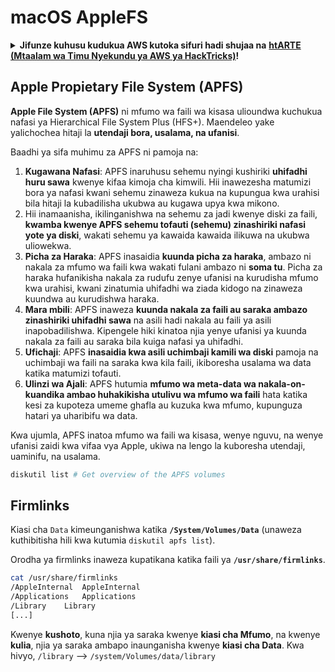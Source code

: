 # macOS AppleFS

<details>

<summary><strong>Jifunze kuhusu kudukua AWS kutoka sifuri hadi shujaa na</strong> <a href="https://training.hacktricks.xyz/courses/arte"><strong>htARTE (Mtaalam wa Timu Nyekundu ya AWS ya HackTricks)</strong></a><strong>!</strong></summary>

Njia nyingine za kusaidia HackTricks:

* Ikiwa unataka kuona **kampuni yako ikionekana kwenye HackTricks** au **kupakua HackTricks kwa muundo wa PDF** Angalia [**MPANGO WA KUJIUNGA**](https://github.com/sponsors/carlospolop)!
* Pata [**swag rasmi ya PEASS & HackTricks**](https://peass.creator-spring.com)
* Gundua [**Familia ya PEASS**](https://opensea.io/collection/the-peass-family), mkusanyiko wetu wa [**NFTs**](https://opensea.io/collection/the-peass-family) za kipekee
* **Jiunge na** 💬 [**Kikundi cha Discord**](https://discord.gg/hRep4RUj7f) au [**kikundi cha telegram**](https://t.me/peass) au **tufuate** kwenye **Twitter** 🐦 [**@carlospolopm**](https://twitter.com/hacktricks_live)**.**
* **Shiriki mbinu zako za kudukua kwa kuwasilisha PR kwa** [**HackTricks**](https://github.com/carlospolop/hacktricks) na [**HackTricks Cloud**](https://github.com/carlospolop/hacktricks-cloud) repos za github.

</details>

## Apple Propietary File System (APFS)

**Apple File System (APFS)** ni mfumo wa faili wa kisasa ulioundwa kuchukua nafasi ya Hierarchical File System Plus (HFS+). Maendeleo yake yalichochea hitaji la **utendaji bora, usalama, na ufanisi**.

Baadhi ya sifa muhimu za APFS ni pamoja na:

1. **Kugawana Nafasi**: APFS inaruhusu sehemu nyingi kushiriki **uhifadhi huru sawa** kwenye kifaa kimoja cha kimwili. Hii inawezesha matumizi bora ya nafasi kwani sehemu zinaweza kukua na kupungua kwa urahisi bila hitaji la kubadilisha ukubwa au kugawa upya kwa mikono.
1. Hii inamaanisha, ikilinganishwa na sehemu za jadi kwenye diski za faili, **kwamba kwenye APFS sehemu tofauti (sehemu) zinashiriki nafasi yote ya diski**, wakati sehemu ya kawaida kawaida ilikuwa na ukubwa uliowekwa.
2. **Picha za Haraka**: APFS inasaidia **kuunda picha za haraka**, ambazo ni nakala za mfumo wa faili kwa wakati fulani ambazo ni **soma tu**. Picha za haraka hufanikisha nakala za rudufu zenye ufanisi na kurudisha mfumo kwa urahisi, kwani zinatumia uhifadhi wa ziada kidogo na zinaweza kuundwa au kurudishwa haraka.
3. **Mara mbili**: APFS inaweza **kuunda nakala za faili au saraka ambazo zinashiriki uhifadhi sawa** na asili hadi nakala au faili ya asili inapobadilishwa. Kipengele hiki kinatoa njia yenye ufanisi ya kuunda nakala za faili au saraka bila kuiga nafasi ya uhifadhi.
4. **Ufichaji**: APFS **inasaidia kwa asili uchimbaji kamili wa diski** pamoja na uchimbaji wa faili na saraka kwa kila faili, ikiboresha usalama wa data katika matumizi tofauti.
5. **Ulinzi wa Ajali**: APFS hutumia **mfumo wa meta-data wa nakala-on-kuandika ambao huhakikisha utulivu wa mfumo wa faili** hata katika kesi za kupoteza umeme ghafla au kuzuka kwa mfumo, kupunguza hatari ya uharibifu wa data.

Kwa ujumla, APFS inatoa mfumo wa faili wa kisasa, wenye nguvu, na wenye ufanisi zaidi kwa vifaa vya Apple, ukiwa na lengo la kuboresha utendaji, uaminifu, na usalama.
```bash
diskutil list # Get overview of the APFS volumes
```
## Firmlinks

Kiasi cha `Data` kimeunganishwa katika **`/System/Volumes/Data`** (unaweza kuthibitisha hili kwa kutumia `diskutil apfs list`).

Orodha ya firmlinks inaweza kupatikana katika faili ya **`/usr/share/firmlinks`**.
```bash
cat /usr/share/firmlinks
/AppleInternal	AppleInternal
/Applications	Applications
/Library	Library
[...]
```
Kwenye **kushoto**, kuna njia ya saraka kwenye **kiasi cha Mfumo**, na kwenye **kulia**, njia ya saraka ambapo inaunganisha kwenye **kiasi cha Data**. Kwa hivyo, `/library` --> `/system/Volumes/data/library`

